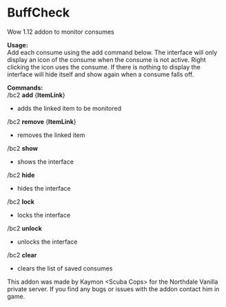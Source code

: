# **BuffCheck**
Wow 1.12 addon to monitor consumes

**Usage:**<br/>
Add each consume using the add command below. The interface will only display an icon of 
the consume when the consume is not active. Right clicking the icon uses the consume. 
If there is nothing to display the interface will hide itself and show again when a consume falls off.

**Commands:**<br/>
/bc2 **add** {**ItemLink**}
  - adds the linked item to be monitored

/bc2 **remove** {**ItemLink**}
  
  - removes the linked item

/bc2 **show**
  
  - shows the interface
  
/bc2 **hide**

   - hides the interface
   
/bc2 **lock**

   - locks the interface
   
/bc2 **unlock**

   - unlocks the interface

/bc2 **clear**

  - clears the list of saved consumes

This addon was made by Kaymon \<Scuba Cops> for the Northdale Vanilla private server. If you find
any bugs or issues with the addon contact him in game.